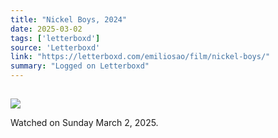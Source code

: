```yaml
---
title: "Nickel Boys, 2024"
date: 2025-03-02
tags: ['letterboxd']
source: 'Letterboxd'
link: "https://letterboxd.com/emiliosao/film/nickel-boys/"
summary: "Logged on Letterboxd"
---
```


## [](https://letterboxd.com/emiliosao/film/nickel-boys/)  

<p><img src="https://a.ltrbxd.com/resized/film-poster/9/2/6/5/8/9/926589-nickel-boys-0-600-0-900-crop.jpg?v=c90912e607" /></p> <p>Watched on Sunday March 2, 2025.</p>
